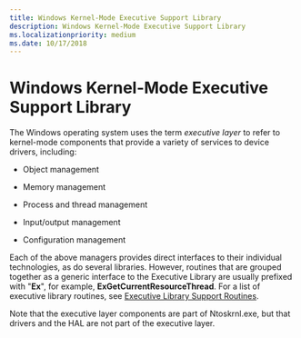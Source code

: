 ```yaml
---
title: Windows Kernel-Mode Executive Support Library
description: Windows Kernel-Mode Executive Support Library
ms.localizationpriority: medium
ms.date: 10/17/2018
---
```


# Windows Kernel-Mode Executive Support Library


The Windows operating system uses the term *executive layer* to refer to kernel-mode components that provide a variety of services to device drivers, including:

-   Object management

-   Memory management

-   Process and thread management

-   Input/output management

-   Configuration management

Each of the above managers provides direct interfaces to their individual technologies, as do several libraries. However, routines that are grouped together as a generic interface to the Executive Library are usually prefixed with "**Ex**", for example, **ExGetCurrentResourceThread**. For a list of executive library routines, see [Executive Library Support Routines](/windows-hardware/drivers/ddi/_kernel/#executive-library-support-routines).

Note that the executive layer components are part of Ntoskrnl.exe, but that drivers and the HAL are not part of the executive layer.

 

